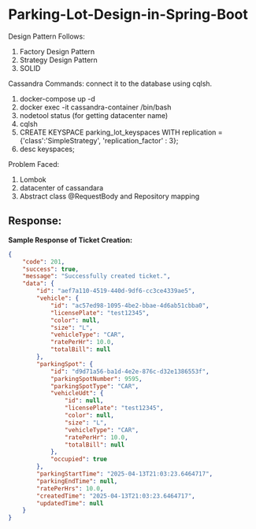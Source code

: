 # Parking-Lot-Design-in-Spring-Boot

Design Pattern Follows:

1. Factory Design Pattern
2. Strategy Design Pattern
3. SOLID

Cassandra Commands: connect it to the database using cqlsh.
1. docker-compose up -d
2. docker exec -it cassandra-container /bin/bash
3. nodetool status (for getting datacenter name)
3. cqlsh
4. CREATE KEYSPACE parking_lot_keyspaces
WITH replication = {'class':'SimpleStrategy', 'replication_factor' : 3};
5. desc keyspaces;


Problem Faced:
1. Lombok
2. datacenter of cassandara
3. Abstract class @RequestBody and Repository mapping


## Response:
**Sample Response of Ticket Creation:**

```json
{
    "code": 201,
    "success": true,
    "message": "Successfully created ticket.",
    "data": {
        "id": "aef7a110-4519-440d-9df6-cc3ce4339ae5",
        "vehicle": {
            "id": "ac57ed98-1095-4be2-bbae-4d6ab51cbba0",
            "licensePlate": "test12345",
            "color": null,
            "size": "L",
            "vehicleType": "CAR",
            "ratePerHr": 10.0,
            "totalBill": null
        },
        "parkingSpot": {
            "id": "d9d71a56-ba1d-4e2e-876c-d32e1386553f",
            "parkingSpotNumber": 9595,
            "parkingSpotType": "CAR",
            "vehicleUdt": {
                "id": null,
                "licensePlate": "test12345",
                "color": null,
                "size": "L",
                "vehicleType": "CAR",
                "ratePerHr": 10.0,
                "totalBill": null
            },
            "occupied": true
        },
        "parkingStartTime": "2025-04-13T21:03:23.6464717",
        "parkingEndTime": null,
        "ratePerHrs": 10.0,
        "createdTime": "2025-04-13T21:03:23.6464717",
        "updatedTime": null
    }
}
```
